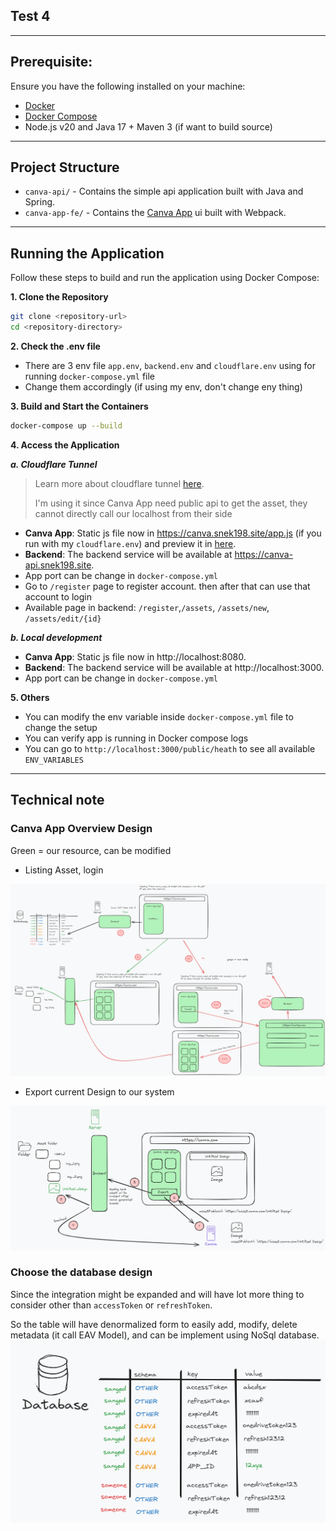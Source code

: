 ## Test 4


****

## Prerequisite:

Ensure you have the following installed on your machine:

- [Docker](https://docs.docker.com/get-docker/)
- [Docker Compose](https://docs.docker.com/compose/install/)
- Node.js v20 and Java 17 + Maven 3 (if want to build source)

****

## Project Structure

- `canva-api/` - Contains the simple api application built with Java and Spring.
- `canva-app-fe/` - Contains the [Canva App](https://www.canva.dev/docs/apps/) ui built with Webpack.
****

## Running the Application

Follow these steps to build and run the application using Docker Compose:

**1. Clone the Repository**

   ```bash
   git clone <repository-url>
   cd <repository-directory>
   ```

**2. Check the .env file**

- There are 3 env file `app.env`, `backend.env` and `cloudflare.env` using for running `docker-compose.yml` file
- Change them accordingly (if using my env, don't change eny thing)

**3. Build and Start the Containers**

   ```bash
   docker-compose up --build
   ```

**4. Access the Application**

***a. Cloudflare Tunnel***
>  Learn more about cloudflare tunnel [here](https://developers.cloudflare.com/cloudflare-one/connections/connect-networks/get-started/create-remote-tunnel/).
> 
> I'm using it since Canva App need public api to get the asset, they cannot directly call our localhost from their side

* **Canva App**: Static js file now in https://canva.snek198.site/app.js (if you run with my `cloudflare.env`) and preview it in [here](https://www.canva.com/login/?redirect=%2Fdesign%3Fcreate%26type%3DTAD4MGQOKh8%26ui%3DeyJFIjp7IkE_IjoiTiIsIlMiOiJBQUdNbGR1dFY0byIsIlQiOjF9fQ).
* **Backend**: The backend service will be available at https://canva-api.snek198.site.
* App port can be change in `docker-compose.yml`
* Go to `/register` page to register account. then after that can use that account to login
* Available page in backend: `/register`,`/assets`, `/assets/new`, `/assets/edit/{id}` 

***b. Local development***
* **Canva App**: Static js file now in http://localhost:8080.
* **Backend**: The backend service will be available at http://localhost:3000.
* App port can be change in `docker-compose.yml`

**5. Others**

* You can modify the env variable inside `docker-compose.yml` file to change the setup
* You can verify app is running in Docker compose logs
* You can go to `http://localhost:3000/public/heath` to see all available `ENV_VARIABLES`

******

## Technical note
### Canva App Overview Design

Green = our resource, can be modified

- Listing Asset, login

![img.png](images/img.png)

- Export current Design to our system

![img.png](images/export.png)

### Choose the database design

Since the integration might be expanded and will have lot more thing to consider other than `accessToken`
or `refreshToken`.

So the table will have denormalized form to easily add, modify, delete metadata (it call EAV Model), and can be implement using NoSql database.
![img.png](images/schema.png)

